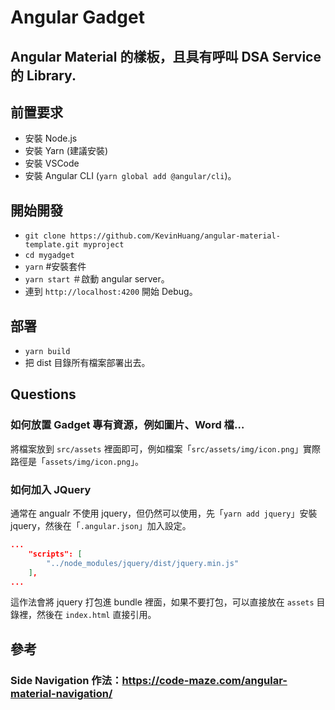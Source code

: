 Angular Gadget
====

## Angular Material 的樣板，且具有呼叫 DSA Service 的 Library.

## 前置要求
* 安裝 Node.js
* 安裝 Yarn (建議安裝)
* 安裝 VSCode
* 安裝 Angular CLI (`yarn global add @angular/cli`)。

## 開始開發
* `git clone https://github.com/KevinHuang/angular-material-template.git myproject`
* `cd mygadget`
* `yarn` #安裝套件
* `yarn start` ＃啟動 angular server。
* 連到 `http://localhost:4200` 開始 Debug。

## 部署
* `yarn build`
* 把 dist 目錄所有檔案部署出去。

## Questions
### 如何放置 Gadget 專有資源，例如圖片、Word 檔…  
將檔案放到 `src/assets` 裡面即可，例如檔案「`src/assets/img/icon.png`」實際路徑是「`assets/img/icon.png`」。

### 如何加入 JQuery
通常在 angualr 不使用 jquery，但仍然可以使用，先「`yarn add jquery`」安裝 jquery，然後在「`.angular.json`」加入設定。
```json
...
    "scripts": [
        "../node_modules/jquery/dist/jquery.min.js"
    ],
...
```
這作法會將 jquery 打包進 bundle 裡面，如果不要打包，可以直接放在 `assets` 目錄裡，然後在 `index.html` 直接引用。

## 參考
### Side Navigation 作法：https://code-maze.com/angular-material-navigation/

